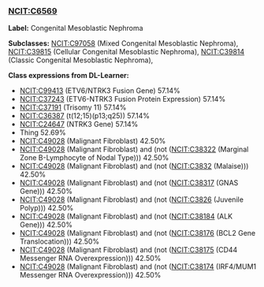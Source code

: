 
### [NCIT:C6569](http://purl.obolibrary.org/obo/NCIT_C6569)
**Label:** Congenital Mesoblastic Nephroma

**Subclasses:** [NCIT:C97058](http://purl.obolibrary.org/obo/NCIT_C97058) (Mixed Congenital Mesoblastic Nephroma), [NCIT:C39815](http://purl.obolibrary.org/obo/NCIT_C39815) (Cellular Congenital Mesoblastic Nephroma), [NCIT:C39814](http://purl.obolibrary.org/obo/NCIT_C39814) (Classic Congenital Mesoblastic Nephroma), 

**Class expressions from DL-Learner:**

- [NCIT:C99413](http://purl.obolibrary.org/obo/NCIT_C99413) (ETV6/NTRK3 Fusion Gene) 57.14%
- [NCIT:C37243](http://purl.obolibrary.org/obo/NCIT_C37243) (ETV6-NTRK3 Fusion Protein Expression) 57.14%
- [NCIT:C37191](http://purl.obolibrary.org/obo/NCIT_C37191) (Trisomy 11) 57.14%
- [NCIT:C36387](http://purl.obolibrary.org/obo/NCIT_C36387) (t(12;15)(p13;q25)) 57.14%
- [NCIT:C24647](http://purl.obolibrary.org/obo/NCIT_C24647) (NTRK3 Gene) 57.14%
- Thing 52.69%
- [NCIT:C49028](http://purl.obolibrary.org/obo/NCIT_C49028) (Malignant Fibroblast) 42.50%
- [NCIT:C49028](http://purl.obolibrary.org/obo/NCIT_C49028) (Malignant Fibroblast) and (not ([NCIT:C38322](http://purl.obolibrary.org/obo/NCIT_C38322) (Marginal Zone B-Lymphocyte of Nodal Type))) 42.50%
- [NCIT:C49028](http://purl.obolibrary.org/obo/NCIT_C49028) (Malignant Fibroblast) and (not ([NCIT:C3832](http://purl.obolibrary.org/obo/NCIT_C3832) (Malaise))) 42.50%
- [NCIT:C49028](http://purl.obolibrary.org/obo/NCIT_C49028) (Malignant Fibroblast) and (not ([NCIT:C38317](http://purl.obolibrary.org/obo/NCIT_C38317) (GNAS Gene))) 42.50%
- [NCIT:C49028](http://purl.obolibrary.org/obo/NCIT_C49028) (Malignant Fibroblast) and (not ([NCIT:C3826](http://purl.obolibrary.org/obo/NCIT_C3826) (Juvenile Polyp))) 42.50%
- [NCIT:C49028](http://purl.obolibrary.org/obo/NCIT_C49028) (Malignant Fibroblast) and (not ([NCIT:C38184](http://purl.obolibrary.org/obo/NCIT_C38184) (ALK Gene))) 42.50%
- [NCIT:C49028](http://purl.obolibrary.org/obo/NCIT_C49028) (Malignant Fibroblast) and (not ([NCIT:C38176](http://purl.obolibrary.org/obo/NCIT_C38176) (BCL2 Gene Translocation))) 42.50%
- [NCIT:C49028](http://purl.obolibrary.org/obo/NCIT_C49028) (Malignant Fibroblast) and (not ([NCIT:C38175](http://purl.obolibrary.org/obo/NCIT_C38175) (CD44 Messenger RNA Overexpression))) 42.50%
- [NCIT:C49028](http://purl.obolibrary.org/obo/NCIT_C49028) (Malignant Fibroblast) and (not ([NCIT:C38174](http://purl.obolibrary.org/obo/NCIT_C38174) (IRF4/MUM1 Messenger RNA Overexpression))) 42.50%


